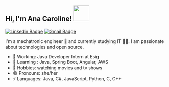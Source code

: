 ## Hi, I'm Ana Caroline! <img src="https://media.giphy.com/media/mGcNjsfWAjY5AEZNw6/giphy.gif" width="50">

[![Linkedin Badge](https://img.shields.io/badge/-Ana_Caroline-blue?style=flat-square&logo=Linkedin&logoColor=white&link=https://www.linkedin.com/in/ana-caroline-dantas/)](https://www.linkedin.com/in/ana-caroline-dantas/) [![Gmail Badge](https://img.shields.io/badge/-carolinedantas.sd@gmail.com-c14438?style=flat-square&logo=Gmail&logoColor=white&link=mailto:carolinedantas.sd@gmail.com)](mailto:carolinedantas.sd@gmail.com)

I'm a mechatronic engineer :robot: and currently studying IT 👩‍💻. I am passionate about technologies and open source.

- 🔭 Working: Java Developer Intern at Esig
- 🌱 Learning : Java, Spring Boot, Angular, AWS
- 💬 Hobbies: watching movies and tv shows
- 😄 Pronouns: she/her
- ⚡ Languages: Java, C#, JavaScript, Python, C, C++
